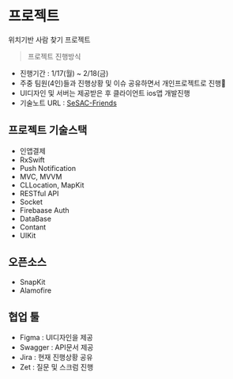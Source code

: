 # 프로젝트
위치기반 사람 찾기 프로젝트

> 프로젝트 진행방식

- 진행기간 : 1/17(월) ~ 2/18(금) 
- 주중 팀원(4인)들과 진행상황 및 이슈 공유하면서 개인프로젝트로 진행
- UI디자인 및 서버는 제공받은 후 클라이언트 ios앱 개발진행
- 기술노트 URL : [SeSAC-Friends](https://velog.io/@sookim-1/series/SeSAC-Friends)

## 프로젝트 기술스택
- 인앱결제
- RxSwift
- Push Notification
- MVC, MVVM
- CLLocation, MapKit
- RESTful API
- Socket
- Firebaase Auth
- DataBase
- Contant
- UIKit

## 오픈소스
- SnapKit
- Alamofire

## 협업 툴
- Figma : UI디자인을 제공
- Swagger : API문서 제공
- Jira : 현재 진행상황 공유
- Zet : 질문 및 스크럼 진행

